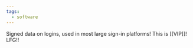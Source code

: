 ```yaml
---
tags:
  - software
---
```


Signed data on logins, used in most large sign-in platforms! This is [[VIP]]! LFG!! 
